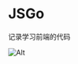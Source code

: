 # JSGo
记录学习前端的代码

![Alt](https://repobeats.axiom.co/api/embed/73a20260e659712cc7f93acda493f10e9c05518b.svg "Repobeats analytics image")
